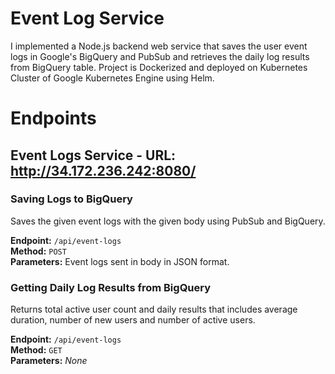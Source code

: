 # Event Log Service
I implemented a Node.js backend web service that saves the user event logs in Google's BigQuery and PubSub and retrieves the daily log results from BigQuery table.
Project is Dockerized and deployed on Kubernetes Cluster of Google Kubernetes Engine using Helm.
 

# Endpoints

## Event Logs Service - URL: http://34.172.236.242:8080/

### Saving Logs to BigQuery

Saves the given event logs with the given body using PubSub and BigQuery. 

**Endpoint:** `/api/event-logs` \
**Method:** `POST` \
**Parameters:** Event logs sent in body in JSON format.

### Getting Daily Log Results from BigQuery

Returns total active user count and daily results that includes average duration, number of new users and number of active users.

**Endpoint:** `/api/event-logs` \
**Method:** `GET` \
**Parameters:** _None_
